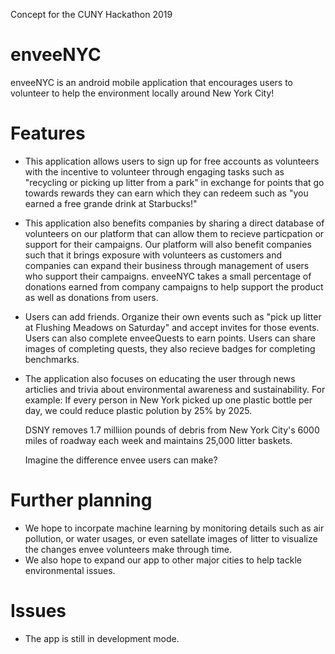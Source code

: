 Concept for the CUNY Hackathon 2019
# enveeNYC
enveeNYC is an android mobile application that encourages users to volunteer to help the environment locally around New York City!
# Features
- This application allows users to sign up for free accounts as volunteers with the incentive to volunteer through engaging tasks such as "recycling or picking up litter from a park" in exchange for points that go towards rewards they can earn which they can redeem such as "you earned a free grande drink at Starbucks!"

- This application also benefits companies by sharing a direct database of volunteers on our platform that can allow them to recieve particpation or support for their campaigns. Our platform will also benefit companies such that it brings exposure with volunteers as customers and companies can expand their business through management of users who support their campaigns. enveeNYC takes a small percentage of donations earned from company campaigns to help support the product as well as donations from users. 

- Users can add friends. Organize their own events such as "pick up litter at Flushing Meadows on Saturday" and accept invites for those events. Users can also complete enveeQuests to earn points. Users can share images of completing quests, they also recieve badges for completing benchmarks.

- The application also focuses on educating the user through news articlies and trivia about environmental awareness and sustainability. For example: 
  If every person in New York picked up one plastic bottle per day, we could reduce plastic polution by 25% by 2025.
  
  DSNY removes 1.7 milliion pounds of debris from New York City's 6000 miles of roadway each week and maintains 25,000 litter baskets.
  
  Imagine the difference envee users can make?

# Further planning
- We hope to incorpate machine learning by monitoring details such as air pollution, or water usages, or even satellate images of litter to visualize the changes envee volunteers make through time.
- We also hope to expand our app to other major cities to help tackle environmental issues.

# Issues
- The app is still in development mode. 




